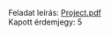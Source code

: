 Feladat leírás:
[Project.pdf](https://github.com/szabi01120/RKP_4_BEADANDO/files/12163526/Project.pdf) <br>
Kapott érdemjegy: 5
